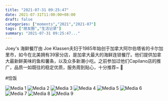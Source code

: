 ```yaml
---
title: "2021-07-31 09:25:47"
date: 2021-07-31T11:00:00+08:00
draft: false
categories: ["moments","2021","2021-07"]
tags: ["朋友圈","生活记录"]
summary: "2021-07-31 09:25:47..."
---
```


Joey's 海鲜餐厅由 Joe Klassen夫妇于1985年始创于加拿大阿尔伯塔省的卡尔加里市，如今在北美拥有39家分店，是加拿大最大的海鲜连锁餐厅。他们提供加拿大最新鲜美味的鱼和薯条，以及众多新潮小吃。之前参加过他们Capilano店的推广，品质一如既往的稳定优质，服务周到贴心，十分推荐~ 🥰

#恰饭

![Media 1](/Moments/photos/2021-07-31/202107310925470.jpg)
![Media 2](/Moments/photos/2021-07-31/202107310925471.jpg)
![Media 3](/Moments/photos/2021-07-31/202107310925472.jpg)
![Media 4](/Moments/photos/2021-07-31/202107310925473.jpg)
![Media 5](/Moments/photos/2021-07-31/202107310925474.jpg)
![Media 6](/Moments/photos/2021-07-31/202107310925475.jpg)
![Media 7](/Moments/photos/2021-07-31/202107310925476.jpg)
![Media 8](/Moments/photos/2021-07-31/202107310925477.jpg)
![Media 9](/Moments/photos/2021-07-31/202107310925478.jpg)

